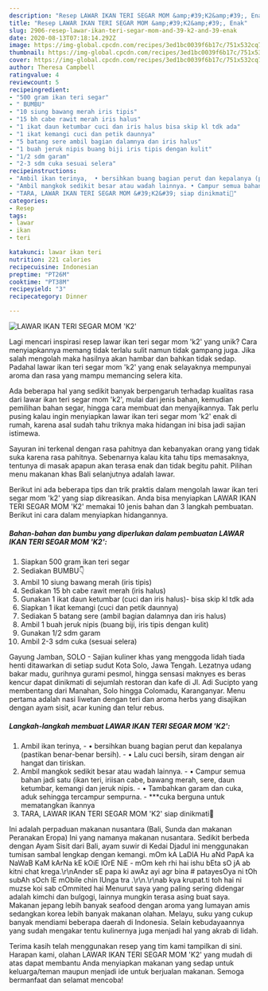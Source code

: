 ```yaml
---
description: "Resep LAWAR IKAN TERI SEGAR MOM &amp;#39;K2&amp;#39;, Enak"
title: "Resep LAWAR IKAN TERI SEGAR MOM &amp;#39;K2&amp;#39;, Enak"
slug: 2906-resep-lawar-ikan-teri-segar-mom-and-39-k2-and-39-enak
date: 2020-08-13T07:18:14.292Z
image: https://img-global.cpcdn.com/recipes/3ed1bc0039f6b17c/751x532cq70/lawar-ikan-teri-segar-mom-k2-foto-resep-utama.jpg
thumbnail: https://img-global.cpcdn.com/recipes/3ed1bc0039f6b17c/751x532cq70/lawar-ikan-teri-segar-mom-k2-foto-resep-utama.jpg
cover: https://img-global.cpcdn.com/recipes/3ed1bc0039f6b17c/751x532cq70/lawar-ikan-teri-segar-mom-k2-foto-resep-utama.jpg
author: Theresa Campbell
ratingvalue: 4
reviewcount: 5
recipeingredient:
- "500 gram ikan teri segar"
- " BUMBU"
- "10 siung bawang merah iris tipis"
- "15 bh cabe rawit merah iris halus"
- "1 ikat daun ketumbar cuci dan iris halus bisa skip kl tdk ada"
- "1 ikat kemangi cuci dan petik daunnya"
- "5 batang sere ambil bagian dalamnya dan iris halus"
- "1 buah jeruk nipis buang biji iris tipis dengan kulit"
- "1/2 sdm garam"
- "2-3 sdm cuka sesuai selera"
recipeinstructions:
- "Ambil ikan terinya,  • bersihkan buang bagian perut dan kepalanya (pastikan benar-benar bersih). • Lalu cuci bersih, siram dengan air hangat dan tiriskan."
- "Ambil mangkok sedikit besar atau wadah lainnya. • Campur semua bahan jadi satu (ikan teri, iriisan cabe, bawang merah, sere, daun ketumbar, kemangi dan jeruk nipis. • Tambahkan garam dan cuka, aduk sehingga tercampur sempurna. ***cuka berguna untuk mematangkan ikannya"
- "TARA, LAWAR IKAN TERI SEGAR MOM &#39;K2&#39; siap dinikmati🤤"
categories:
- Resep
tags:
- lawar
- ikan
- teri

katakunci: lawar ikan teri 
nutrition: 221 calories
recipecuisine: Indonesian
preptime: "PT26M"
cooktime: "PT38M"
recipeyield: "3"
recipecategory: Dinner

---
```



![LAWAR IKAN TERI SEGAR MOM &#39;K2&#39;](https://img-global.cpcdn.com/recipes/3ed1bc0039f6b17c/751x532cq70/lawar-ikan-teri-segar-mom-k2-foto-resep-utama.jpg)

Lagi mencari inspirasi resep lawar ikan teri segar mom &#39;k2&#39; yang unik? Cara menyiapkannya memang tidak terlalu sulit namun tidak gampang juga. Jika salah mengolah maka hasilnya akan hambar dan bahkan tidak sedap. Padahal lawar ikan teri segar mom &#39;k2&#39; yang enak selayaknya mempunyai aroma dan rasa yang mampu memancing selera kita.

Ada beberapa hal yang sedikit banyak berpengaruh terhadap kualitas rasa dari lawar ikan teri segar mom &#39;k2&#39;, mulai dari jenis bahan, kemudian pemilihan bahan segar, hingga cara membuat dan menyajikannya. Tak perlu pusing kalau ingin menyiapkan lawar ikan teri segar mom &#39;k2&#39; enak di rumah, karena asal sudah tahu triknya maka hidangan ini bisa jadi sajian istimewa.

Sayuran ini terkenal dengan rasa pahitnya dan kebanyakan orang yang tidak suka karena rasa pahitnya. Sebenarnya kalau kita tahu tips memasaknya, tentunya di masak apapun akan terasa enak dan tidak begitu pahit. Pilihan menu makanan khas Bali selanjutnya adalah lawar.


Berikut ini ada beberapa tips dan trik praktis dalam mengolah lawar ikan teri segar mom &#39;k2&#39; yang siap dikreasikan. Anda bisa menyiapkan LAWAR IKAN TERI SEGAR MOM &#39;K2&#39; memakai 10 jenis bahan dan 3 langkah pembuatan. Berikut ini cara dalam menyiapkan hidangannya.

<!--inarticleads1-->

##### Bahan-bahan dan bumbu yang diperlukan dalam pembuatan LAWAR IKAN TERI SEGAR MOM &#39;K2&#39;:

1. Siapkan 500 gram ikan teri segar
1. Sediakan  BUMBU👇
1. Ambil 10 siung bawang merah (iris tipis)
1. Sediakan 15 bh cabe rawit merah (iris halus)
1. Gunakan 1 ikat daun ketumbar (cuci dan iris halus)- bisa skip kl tdk ada
1. Siapkan 1 ikat kemangi (cuci dan petik daunnya)
1. Sediakan 5 batang sere (ambil bagian dalamnya dan iris halus)
1. Ambil 1 buah jeruk nipis (buang biji, iris tipis dengan kulit)
1. Gunakan 1/2 sdm garam
1. Ambil 2-3 sdm cuka (sesuai selera)


Gayung Jamban, SOLO - Sajian kuliner khas yang menggoda lidah tiada henti ditawarkan di setiap sudut Kota Solo, Jawa Tengah. Lezatnya udang bakar madu, gurihnya gurami pesmol, hingga sensasi maknyes es beras kencur dapat dinikmati di sejumlah restoran dan kafe di Jl. Adi Sucipto yang membentang dari Manahan, Solo hingga Colomadu, Karanganyar. Menu pertama adalah nasi liwetan dengan teri dan aroma herbs yang disajikan dengan ayam sisit, acar kuning dan telur rebus. 

<!--inarticleads2-->

##### Langkah-langkah membuat LAWAR IKAN TERI SEGAR MOM &#39;K2&#39;:

1. Ambil ikan terinya,  - • bersihkan buang bagian perut dan kepalanya (pastikan benar-benar bersih). - • Lalu cuci bersih, siram dengan air hangat dan tiriskan.
1. Ambil mangkok sedikit besar atau wadah lainnya. - • Campur semua bahan jadi satu (ikan teri, iriisan cabe, bawang merah, sere, daun ketumbar, kemangi dan jeruk nipis. - • Tambahkan garam dan cuka, aduk sehingga tercampur sempurna. - ***cuka berguna untuk mematangkan ikannya
1. TARA, LAWAR IKAN TERI SEGAR MOM &#39;K2&#39; siap dinikmati🤤


Ini adalah perpaduan makanan nusantara (Bali, Sunda dan makanan Peranakan Eropa) Ini yang namanya makanan nusantara. Sedikit berbeda dengan Ayam Sisit dari Bali, ayam suwir di Kedai Djadul ini menggunakan tumisan sambal lengkap dengan kemangi. mOm kA LaDlA Hu aNd PapA ka NaWaB KaM kArNa kE kOiE lOrE NiE - mOm keh rhi hai ishu bEta sO jA ab kitni chat krega.\r\nAnder sE papa ki awAz ayi agr bina # patayesOya ni tOh subAh sOch lE mObile chin lUnga tra .\r\n.\r\nab kya krupat.ti toh hai ni muzse koi sab cOmmited hai Menurut saya yang paling sering didengar adalah kimchi dan bulgogi, lainnya mungkin terasa asing buat saya. Makanan jepang lebih banyak seafood dengan aroma yang lumayan amis sedangkan korea lebih banyak makanan olahan. Melayu, suku yang cukup banyak mendiami beberapa daerah di Indonesia. Selain kebudayaannya yang sudah mengakar tentu kulinernya juga menjadi hal yang akrab di lidah. 

Terima kasih telah menggunakan resep yang tim kami tampilkan di sini. Harapan kami, olahan LAWAR IKAN TERI SEGAR MOM &#39;K2&#39; yang mudah di atas dapat membantu Anda menyiapkan makanan yang sedap untuk keluarga/teman maupun menjadi ide untuk berjualan makanan. Semoga bermanfaat dan selamat mencoba!
